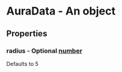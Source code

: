 

# AuraData - An object



## Properties



### radius - Optional [number](number)



Defaults to 5

